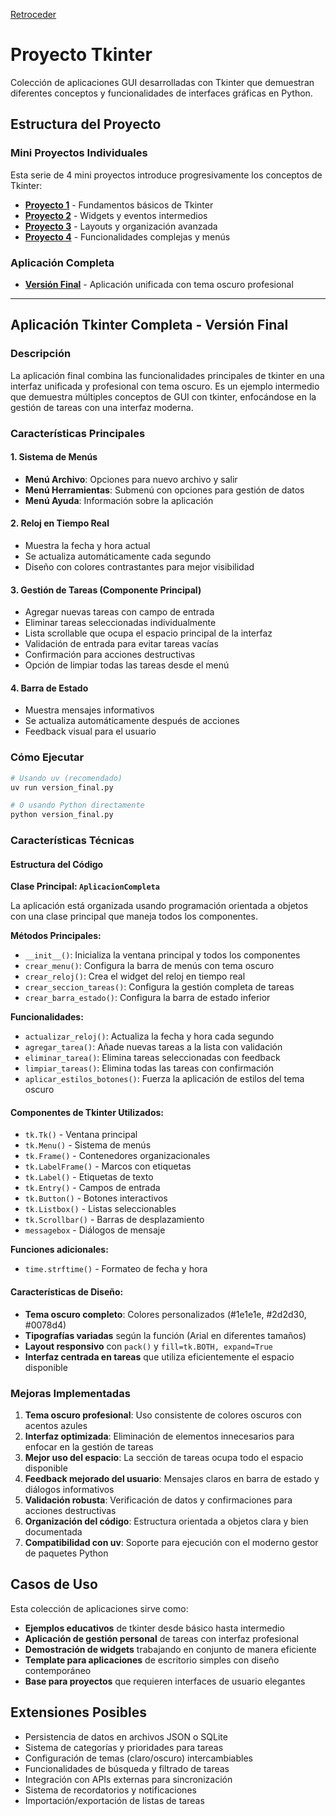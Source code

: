 [Retroceder](../README.md)

# Proyecto Tkinter

Colección de aplicaciones GUI desarrolladas con Tkinter que demuestran diferentes conceptos y
funcionalidades de interfaces gráficas en Python.

## Estructura del Proyecto

### Mini Proyectos Individuales

Esta serie de 4 mini proyectos introduce progresivamente los conceptos de Tkinter:

- **[Proyecto 1](./proyecto1.py)** - Fundamentos básicos de Tkinter
- **[Proyecto 2](./proyecto2.py)** - Widgets y eventos intermedios
- **[Proyecto 3](./proyecto3.py)** - Layouts y organización avanzada
- **[Proyecto 4](./proyecto4.py)** - Funcionalidades complejas y menús

### Aplicación Completa

- **[Versión Final](./version_final.py)** - Aplicación unificada con tema oscuro profesional

---

## Aplicación Tkinter Completa - Versión Final

### Descripción

La aplicación final combina las funcionalidades principales de tkinter en una interfaz unificada y
profesional con tema oscuro. Es un ejemplo intermedio que demuestra múltiples conceptos de GUI con
tkinter, enfocándose en la gestión de tareas con una interfaz moderna.

### Características Principales

#### 1. Sistema de Menús

- **Menú Archivo**: Opciones para nuevo archivo y salir
- **Menú Herramientas**: Submenú con opciones para gestión de datos
- **Menú Ayuda**: Información sobre la aplicación

#### 2. Reloj en Tiempo Real

- Muestra la fecha y hora actual
- Se actualiza automáticamente cada segundo
- Diseño con colores contrastantes para mejor visibilidad

#### 3. Gestión de Tareas (Componente Principal)

- Agregar nuevas tareas con campo de entrada
- Eliminar tareas seleccionadas individualmente
- Lista scrollable que ocupa el espacio principal de la interfaz
- Validación de entrada para evitar tareas vacías
- Confirmación para acciones destructivas
- Opción de limpiar todas las tareas desde el menú

#### 4. Barra de Estado

- Muestra mensajes informativos
- Se actualiza automáticamente después de acciones
- Feedback visual para el usuario

### Cómo Ejecutar

```bash
# Usando uv (recomendado)
uv run version_final.py

# O usando Python directamente
python version_final.py
```

### Características Técnicas

#### Estructura del Código

**Clase Principal: `AplicacionCompleta`**

La aplicación está organizada usando programación orientada a objetos con una clase principal que
maneja todos los componentes.

**Métodos Principales:**

- `__init__()`: Inicializa la ventana principal y todos los componentes
- `crear_menu()`: Configura la barra de menús con tema oscuro
- `crear_reloj()`: Crea el widget del reloj en tiempo real
- `crear_seccion_tareas()`: Configura la gestión completa de tareas
- `crear_barra_estado()`: Configura la barra de estado inferior

**Funcionalidades:**

- `actualizar_reloj()`: Actualiza la fecha y hora cada segundo
- `agregar_tarea()`: Añade nuevas tareas a la lista con validación
- `eliminar_tarea()`: Elimina tareas seleccionadas con feedback
- `limpiar_tareas()`: Elimina todas las tareas con confirmación
- `aplicar_estilos_botones()`: Fuerza la aplicación de estilos del tema oscuro

#### Componentes de Tkinter Utilizados:

- `tk.Tk()` - Ventana principal
- `tk.Menu()` - Sistema de menús
- `tk.Frame()` - Contenedores organizacionales
- `tk.LabelFrame()` - Marcos con etiquetas
- `tk.Label()` - Etiquetas de texto
- `tk.Entry()` - Campos de entrada
- `tk.Button()` - Botones interactivos
- `tk.Listbox()` - Listas seleccionables
- `tk.Scrollbar()` - Barras de desplazamiento
- `messagebox` - Diálogos de mensaje

**Funciones adicionales:**

- `time.strftime()` - Formateo de fecha y hora

#### Características de Diseño:

- **Tema oscuro completo**: Colores personalizados (#1e1e1e, #2d2d30, #0078d4)
- **Tipografías variadas** según la función (Arial en diferentes tamaños)
- **Layout responsivo** con `pack()` y `fill=tk.BOTH, expand=True`
- **Interfaz centrada en tareas** que utiliza eficientemente el espacio disponible

### Mejoras Implementadas

1. **Tema oscuro profesional**: Uso consistente de colores oscuros con acentos azules
2. **Interfaz optimizada**: Eliminación de elementos innecesarios para enfocar en la gestión de
   tareas
3. **Mejor uso del espacio**: La sección de tareas ocupa todo el espacio disponible
4. **Feedback mejorado del usuario**: Mensajes claros en barra de estado y diálogos informativos
5. **Validación robusta**: Verificación de datos y confirmaciones para acciones destructivas
6. **Organización del código**: Estructura orientada a objetos clara y bien documentada
7. **Compatibilidad con uv**: Soporte para ejecución con el moderno gestor de paquetes Python

## Casos de Uso

Esta colección de aplicaciones sirve como:

- **Ejemplos educativos** de tkinter desde básico hasta intermedio
- **Aplicación de gestión personal** de tareas con interfaz profesional
- **Demostración de widgets** trabajando en conjunto de manera eficiente
- **Template para aplicaciones** de escritorio simples con diseño contemporáneo
- **Base para proyectos** que requieren interfaces de usuario elegantes

## Extensiones Posibles

- Persistencia de datos en archivos JSON o SQLite
- Sistema de categorías y prioridades para tareas
- Configuración de temas (claro/oscuro) intercambiables
- Funcionalidades de búsqueda y filtrado de tareas
- Integración con APIs externas para sincronización
- Sistema de recordatorios y notificaciones
- Importación/exportación de listas de tareas
